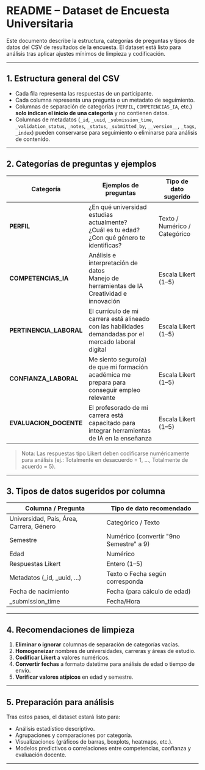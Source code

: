 # README – Dataset de Encuesta Universitaria

Este documento describe la estructura, categorías de preguntas y tipos de datos del CSV de resultados de la encuesta. El dataset está listo para análisis tras aplicar ajustes mínimos de limpieza y codificación.

---

## 1. Estructura general del CSV

- Cada fila representa las respuestas de un participante.
- Cada columna representa una pregunta o un metadato de seguimiento.
- Columnas de separación de categorías (`PERFIL`, `COMPETENCIAS_IA`, etc.) **solo indican el inicio de una categoría** y no contienen datos.
- Columnas de metadatos (`_id`, `_uuid`, `_submission_time`, `_validation_status`, `_notes`, `_status`, `_submitted_by`, `__version__`, `_tags`, `_index`) pueden conservarse para seguimiento o eliminarse para análisis de contenido.

---

## 2. Categorías de preguntas y ejemplos

| Categoría                | Ejemplos de preguntas                                                                                     | Tipo de dato sugerido |
|---------------------------|----------------------------------------------------------------------------------------------------------|---------------------|
| **PERFIL**                | ¿En qué universidad estudias actualmente? <br> ¿Cuál es tu edad? <br> ¿Con qué género te identificas? | Texto / Numérico / Categórico |
| **COMPETENCIAS_IA**       | Análisis e interpretación de datos <br> Manejo de herramientas de IA <br> Creatividad e innovación      | Escala Likert (1–5) |
| **PERTINENCIA_LABORAL**   | El currículo de mi carrera está alineado con las habilidades demandadas por el mercado laboral digital | Escala Likert (1–5) |
| **CONFIANZA_LABORAL**     | Me siento seguro(a) de que mi formación académica me prepara para conseguir empleo relevante            | Escala Likert (1–5) |
| **EVALUACION_DOCENTE**    | El profesorado de mi carrera está capacitado para integrar herramientas de IA en la enseñanza          | Escala Likert (1–5) |

> Nota: Las respuestas tipo Likert deben codificarse numéricamente para análisis (ej.: Totalmente en desacuerdo = 1, ..., Totalmente de acuerdo = 5).

---

## 3. Tipos de datos sugeridos por columna

| Columna / Pregunta        | Tipo de dato recomendado |
|---------------------------|-------------------------|
| Universidad, País, Área, Carrera, Género | Categórico / Texto |
| Semestre                  | Numérico (convertir "9no Semestre" a 9) |
| Edad                      | Numérico |
| Respuestas Likert          | Entero (1–5) |
| Metadatos (_id, _uuid, ...) | Texto o Fecha según corresponda |
| Fecha de nacimiento       | Fecha (para cálculo de edad) |
| _submission_time          | Fecha/Hora |

---

## 4. Recomendaciones de limpieza

1. **Eliminar o ignorar** columnas de separación de categorías vacías.
2. **Homogeneizar** nombres de universidades, carreras y áreas de estudio.
3. **Codificar Likert** a valores numéricos.
4. **Convertir fechas** a formato datetime para análisis de edad o tiempo de envío.
5. **Verificar valores atípicos** en edad y semestre.

---

## 5. Preparación para análisis

Tras estos pasos, el dataset estará listo para:

- Análisis estadístico descriptivo.
- Agrupaciones y comparaciones por categoría.
- Visualizaciones (gráficos de barras, boxplots, heatmaps, etc.).
- Modelos predictivos o correlaciones entre competencias, confianza y evaluación docente.

---

